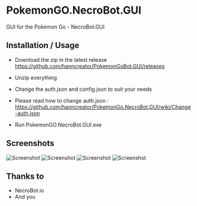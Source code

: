 #  PokemonGO.NecroBot.GUI
GUI for the Pokemon Go - NecroBot.GUI

## Installation / Usage
 - Download the zip in the latest release https://github.com/hanncreator/PokemonGoBot.GUI/releases
 - Unzip everything
 - Change the auth.json and
config.json to suit your needs

- Please read how to change auth.json : https://github.com/hanncreator/PokemonGo.NecroBot.GUI/wiki/Change-auth.json

- Run  PokemonGO.NecroBot.GUI.exe

## Screenshots
![Screenshot](https://raw.githubusercontent.com/hanncreator/PokemonGo.NecroBot.GUI/master/Screenshots/screen1.png "Screenshot")
![Screenshot](https://raw.githubusercontent.com/hanncreator/PokemonGoBot.GUI/master/Screenshots/screen2.png "Screenshot")
![Screenshot](https://raw.githubusercontent.com/hanncreator/PokemonGoBot.GUI/master/Screenshots/screen3.png "Screenshot")
![Screenshot](https://raw.githubusercontent.com/hanncreator/PokemonGoBot.GUI/master/Screenshots/screen4.png "Screenshot")


## Thanks to
- NecroBot.io
- And you
